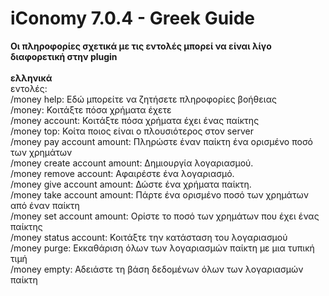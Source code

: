# iConomy 7.0.4 - Greek Guide
**Οι πληροφορίες σχετικά με τις εντολές μπορεί να είναι λίγο διαφορετική στην plugin**<br><br>
**ελληνικά**<br>
εντολές:<br>
/money help: Εδώ μπορείτε να ζητήσετε πληροφορίες βοήθειας<br>
/money: Κοιτάξτε πόσα χρήματα έχετε<br>
/money account: Κοιτάξτε πόσα χρήματα έχει ένας παίκτης<br>
/money top: Κοίτα ποιος είναι ο πλουσιότερος στον server<br>
/money pay account amount: Πληρώστε έναν παίκτη ένα ορισμένο ποσό των χρημάτων<br>
/money create account amount: Δημιουργία λογαριασμού.<br>
/money remove account: Αφαιρέστε ένα λογαριασμό.<br>
/money give account amount: Δώστε ένα χρήματα παίκτη.<br>
/money take account amount: Πάρτε ένα ορισμένο ποσό των χρημάτων από έναν παίκτη<br>
/money set account amount: Ορίστε το ποσό των χρημάτων που έχει ένας παίκτης<br>
/money status account: Κοιτάξτε την κατάσταση του λογαριασμού<br>
/money purge: Εκκαθάριση όλων των λογαριασμών παίκτη με μια τυπική τιμή<br>
/money empty: Αδειάστε τη βάση δεδομένων όλων των λογαριασμών παίκτη
